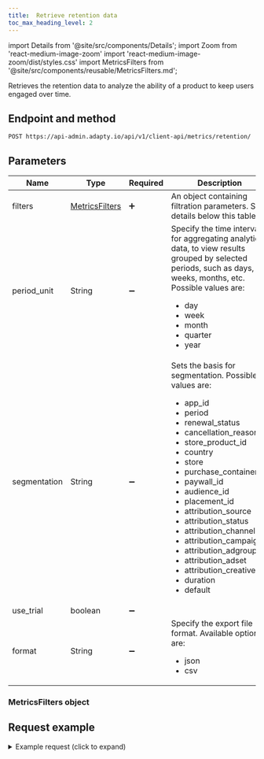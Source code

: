 ```yaml
---
title:  Retrieve retention data
toc_max_heading_level: 2
---
```


import Details from '@site/src/components/Details';
import Zoom from 'react-medium-image-zoom'
import 'react-medium-image-zoom/dist/styles.css'
import MetricsFilters from '@site/src/components/reusable/MetricsFilters.md';

Retrieves the retention data to analyze the ability of a product to keep users engaged over time.

## Endpoint and method

```http
POST https://api-admin.adapty.io/api/v1/client-api/metrics/retention/
```

## Parameters

| Name         | Type                                                 | Required           | Description                                                  |
| ------------ | ---------------------------------------------------- | ------------------ | ------------------------------------------------------------ |
| filters      | [MetricsFilters](client-api#metricsfilters-object-5) | :heavy_plus_sign:  | An object containing filtration parameters. See details below this table. |
| period_unit  | String                                               | :heavy_minus_sign: | Specify the time interval for aggregating analytics data, to view results grouped by selected periods, such as days, weeks, months, etc. Possible values are: <ul><li> day</li><li> week</li><li> month</li><li> quarter</li><li> year</li></ul> |
| segmentation | String                                               | :heavy_minus_sign: | Sets the basis for segmentation. Possible values are: <ul><li> app_id</li><li> period</li><li> renewal_status</li><li> cancellation_reason</li><li> store_product_id</li><li> country</li><li> store</li><li> purchase_container_id</li><li> paywall_id</li><li> audience_id</li><li> placement_id</li><li> attribution_source</li><li> attribution_status</li><li> attribution_channel</li><li> attribution_campaign</li><li> attribution_adgroup</li><li> attribution_adset</li><li> attribution_creative</li><li> duration</li><li> default</li></ul> |
| use_trial    | boolean                                              | :heavy_minus_sign: |                                                              |
| format       | String                                               | :heavy_minus_sign: | Specify the export file format. Available options are: <ul><li> json</li><li> csv</li></ul> |



### MetricsFilters object

<MetricsFilters />

## Request example

<details>
   <summary>Example request (click to expand)</summary>

The example below shows how to view retention rates by region to identify high-engagement markets and guide localization or regional strategies

```json showLineNumbers
{
  "filters": {
    "date": [
      "2023-04-01",
      "2023-06-30"
    ],
  "period_unit": "month",
  "segmentation": "country",
  "use_trial": false
}
```
</details>
